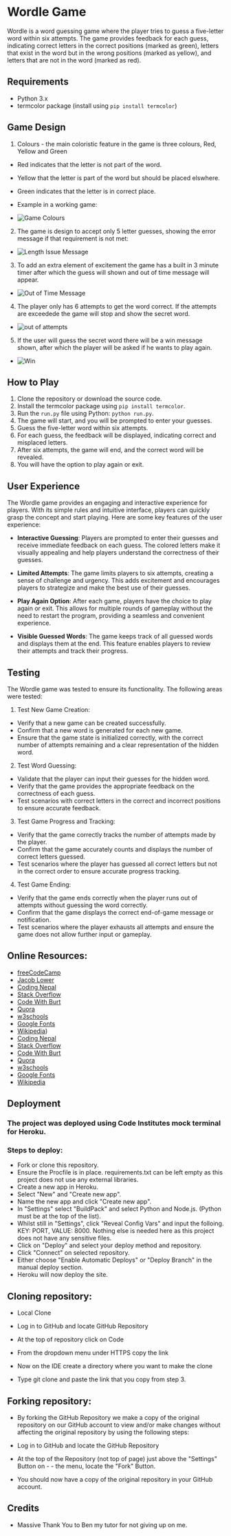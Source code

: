 # Wordle Game

Wordle is a word guessing game where the player tries to guess a five-letter word within six attempts. The game provides feedback for each guess, indicating correct letters in the correct positions (marked as green), letters that exist in the word but in the wrong positions (marked as yellow), and letters that are not in the word (marked as red).

## Requirements

- Python 3.x
- termcolor package (install using `pip install termcolor`)

## Game Design

1. Colours - the main coloristic feature in the game is three colours, Red, Yellow and Green
* Red indicates that the letter is not part of the word.
* Yellow that the letter is part of the word but should be placed elswhere.
* Green indicates that the letter is in correct place.

* Example in a working game:
* ![Game Colours](/assets/img/colorExplanation.png)

2. The game is design to accept only 5 letter guesses, showing the error message if that requirement is not met:
* ![Length Issue Message](/assets/img/wrongLength.png)

3. To add an extra element of excitement the game has a built in 3 minute timer after which the guess will shown and out of time message will appear.
* ![Out of Time Message](/assets/img/OutOfTime.png)

4. The player only has 6 attempts to get the word correct. If the attempts are exceedede the game will stop and show the secret word.

* ![out of attempts](/assets/img/outOfAttempts.png)

5. If the user will guess the secret word there will be a win message shown, after which the player will be asked if he wants to play again.

* ![Win](/assets/img/winMessage.png)

## How to Play

1. Clone the repository or download the source code.
2. Install the termcolor package using `pip install termcolor`.
3. Run the `run.py` file using Python: `python run.py`.
4. The game will start, and you will be prompted to enter your guesses.
5. Guess the five-letter word within six attempts.
6. For each guess, the feedback will be displayed, indicating correct and misplaced letters.
7. After six attempts, the game will end, and the correct word will be revealed.
8. You will have the option to play again or exit.

## User Experience

The Wordle game provides an engaging and interactive experience for players. With its simple rules and intuitive interface, players can quickly grasp the concept and start playing. Here are some key features of the user experience:

- **Interactive Guessing**: Players are prompted to enter their guesses and receive immediate feedback on each guess. The colored letters make it visually appealing and help players understand the correctness of their guesses.

- **Limited Attempts**: The game limits players to six attempts, creating a sense of challenge and urgency. This adds excitement and encourages players to strategize and make the best use of their guesses.

- **Play Again Option**: After each game, players have the choice to play again or exit. This allows for multiple rounds of gameplay without the need to restart the program, providing a seamless and convenient experience.

- **Visible Guessed Words**: The game keeps track of all guessed words and displays them at the end. This feature enables players to review their attempts and track their progress.

## Testing

The Wordle game was tested to ensure its functionality. The following areas were tested:

1. Test New Game Creation:

* Verify that a new game can be created successfully.
* Confirm that a new word is generated for each new game.
* Ensure that the game state is initialized correctly, with the correct number of attempts remaining and a clear representation of the hidden word.

2. Test Word Guessing:

* Validate that the player can input their guesses for the hidden word.
* Verify that the game provides the appropriate feedback on the correctness of each guess.
* Test scenarios with correct letters in the correct and incorrect positions to ensure accurate feedback.

3. Test Game Progress and Tracking:

* Verify that the game correctly tracks the number of attempts made by the player.
* Confirm that the game accurately counts and displays the number of correct letters guessed.
* Test scenarios where the player has guessed all correct letters but not in the correct order to ensure accurate progress tracking.

4. Test Game Ending:
* Verify that the game ends correctly when the player runs out of attempts without guessing the word correctly.
* Confirm that the game displays the correct end-of-game message or notification.
* Test scenarios where the player exhausts all attempts and ensure the game does not allow further input or gameplay.

## Online Resources:
* [freeCodeCamp](https://www.freecodecamp.org/news/building-a-wordle-game/)
* [Jacob Lower](https://www.youtube.com/redirect?event=video_description&redir_token=QUFFLUhqbTkzTFBZQVZDVEZTLUZSb3p3Y3RRaDdlbzlFd3xBQ3Jtc0tudENESlo5LU9mczdid3liQXZjeU5QcHNBY0hEVkFYRHJyWjdPVnVMZ3ZUUzFab3NiVWxMUjEtY3BxQ3RMelBrVlU5X1hnSE1xamtONzByQ1pZd2RqS1NUbUZoWWFrUm52U2ZmYU8xRU5CQ3NlUHpyYw&q=https%3A%2F%2Freplit.com%2F%40JacobLower3%2Fwordle-tutorial&v=NCgN4qtbh2Q)
* [Coding Nepal](https://www.codingnepalweb.com/build-memory-card-game-html-javascript/)
* [Stack Overflow](https://stackoverflow.com/questions/12206014/css-text-shadow)
* [Code With Burt](https://www.youtube.com/watch?v=_T82DJ6IqcQ)
* [Quora](https://www.quora.com/)
* [w3schools](https://www.w3schools.com/)
* [Google Fonts](https://fonts.google.com/)
* [Wikipedia](https://www.wikipedia.org/))
* [Coding Nepal](https://www.codingnepalweb.com/build-memory-card-game-html-javascript/)
* [Stack Overflow](https://stackoverflow.com/questions/12206014/css-text-shadow)
* [Code With Burt](https://www.youtube.com/watch?v=_T82DJ6IqcQ)
* [Quora](https://www.quora.com/)
* [w3schools](https://www.w3schools.com/)
* [Google Fonts](https://fonts.google.com/)
* [Wikipedia](https://www.wikipedia.org/)

## Deployment

### The project was deployed using Code Institutes mock terminal for Heroku.

### Steps to deploy:
* Fork or clone this repository.
* Ensure the Procfile is in place.
  requirements.txt can be left empty as this project does not use any external libraries.
* Create a new app in Heroku.
* Select "New" and "Create new app".
* Name the new app and click "Create new app".
* In "Settings" select "BuildPack" and select Python and Node.js. (Python must be at the top of the list).
* Whilst still in "Settings", click "Reveal Config Vars" and input the folloing. KEY: PORT, VALUE: 8000. Nothing else is needed here as this 
  project does not have any sensitive files.
* Click on "Deploy" and select your deploy method and repository.
* Click "Connect" on selected repository.
* Either choose "Enable Automatic Deploys" or "Deploy Branch" in the manual deploy section.
* Heroku will now deploy the site.

## Cloning repository:
* Local Clone
* Log in to GitHub and locate GitHub Repository

* At the top of repository click on Code

* From the dropdown menu under HTTPS copy the link

* Now on the IDE create a directory where you want to make the clone

* Type git clone and paste the link that you copy from step 3.

## Forking repository:
* By forking the GitHub Repository we make a copy of the original repository on our GitHub account to view and/or make changes without affecting 
 the original repository by using the following steps:

* Log in to GitHub and locate the GitHub Repository
* At the top of the Repository (not top of page) just above the "Settings" Button on - - the menu, locate the "Fork" Button.
* You should now have a copy of the original repository in your GitHub account.


## Credits
* Massive Thank You to Ben my tutor for not giving up on me.





